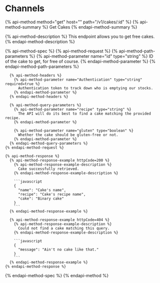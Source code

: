 # Channels

{% api-method method="get" host="" path="/v1/cakes/:id" %}
  {% api-method-summary %}
    Get Cakes
  {% endapi-method-summary %}

  {% api-method-description %}
    This endpoint allows you to get free cakes.
  {% endapi-method-description %}

  {% api-method-spec %}
    {% api-method-request %}
      {% api-method-path-parameters %}
        {% api-method-parameter name="id" type="string" %}
          ID of the cake to get, for free of course.
        {% endapi-method-parameter %}
      {% endapi-method-path-parameters %}

      {% api-method-headers %}
        {% api-method-parameter name="Authentication" type="string" required=true %}
          Authentication token to track down who is emptying our stocks.
        {% endapi-method-parameter %}
      {% endapi-method-headers %}

      {% api-method-query-parameters %}
        {% api-method-parameter name="recipe" type="string" %}
          The API will do its best to find a cake matching the provided recipe.
        {% endapi-method-parameter %}

        {% api-method-parameter name="gluten" type="boolean" %}
          Whether the cake should be gluten-free or not.
        {% endapi-method-parameter %}
      {% endapi-method-query-parameters %}
    {% endapi-method-request %}

    {% api-method-response %}
      {% api-method-response-example httpCode=200 %}
        {% api-method-response-example-description %}
          Cake successfully retrieved.
        {% endapi-method-response-example-description %}

        ```javascript
        {
          "name": "Cake's name",
          "recipe": "Cake's recipe name",
          "cake": "Binary cake"
        }
        ```
      {% endapi-method-response-example %}

      {% api-method-response-example httpCode=404 %}
        {% api-method-response-example-description %}
          Could not find a cake matching this query.
        {% endapi-method-response-example-description %}

        ```javascript
        {
          "message": "Ain't no cake like that."
        }
        ```
      {% endapi-method-response-example %}
    {% endapi-method-response %}
  {% endapi-method-spec %}
{% endapi-method %}

